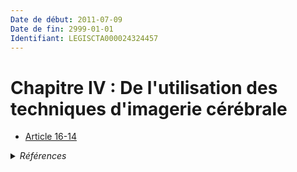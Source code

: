 ```yaml
---
Date de début: 2011-07-09
Date de fin: 2999-01-01
Identifiant: LEGISCTA000024324457
---
```


<h1>Chapitre IV : De l'utilisation des techniques d'imagerie cérébrale</h1>

- [Article 16-14](article_16-14.md)

<details>
  <summary><em>Références</em></summary>

  <h2>Articles faisant référence à la section</h2>
  
  <ul>
    <li>
      <a href="https://legal.tricoteuses.fr//redirection/LEGIARTI000024324031?vers=git&vers=legifrance">LOI n° 2011-814 du 7 juillet 2011 relative à la bioéthique - article 45 ENTIEREMENT_MODIF</a> CREE source
    </li>
  </ul>
</details>
